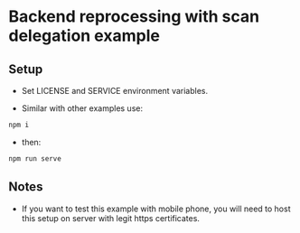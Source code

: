 # Backend reprocessing with scan delegation example

## Setup 
- Set LICENSE and SERVICE environment variables.

- Similar with other examples use:

```bash
npm i
```
- then:

```bash
npm run serve
```

## Notes
- If you want to test this example with mobile phone, you will need to host this setup on server with legit https certificates.